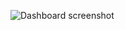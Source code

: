 ![Dashboard screenshot]([https://example.com/images/dashboard.png](https://github.com/anhbk177/dashboard-worldcup_anhnvh5/blob/main/dashboard-worldcup_page-0001.jpg))
